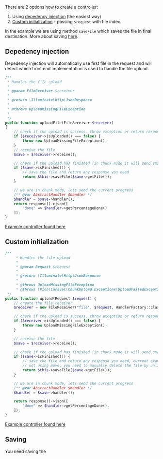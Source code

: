There are 2 options how to create a controller:

1. Using [depedency injection](#depedency-injection) (the easiest way)
2. [Custom initialization](#custom-initialization) - passing `$request` with file index.

In the example we are using method `saveFile` which saves the file in final destination. More about saving [here](#saving).

## Depedency injection

Depedency injection will automatically use first file in the request and will detect which front end implementation is used to handle the file upload.

```php
/**
 * Handles the file upload
 *
 * @param FileReceiver $receiver
 *
 * @return \Illuminate\Http\JsonResponse
 *
 * @throws UploadMissingFileException
 *
 */
public function uploadFile(FileReceiver $receiver)
{
    // check if the upload is success, throw exception or return response you need
    if ($receiver->isUploaded() === false) {
        throw new UploadMissingFileException();
    }
    // receive the file
    $save = $receiver->receive();

    // check if the upload has finished (in chunk mode it will send smaller files)
    if ($save->isFinished()) {
        // save the file and return any response you need
        return $this->saveFile($save->getFile());
    }

    // we are in chunk mode, lets send the current progress
    /** @var AbstractHandler $handler */
    $handler = $save->handler();
    return response()->json([
        "done" => $handler->getPercentageDone()
    ]);
}
```

[Example controller found here](https://github.com/pionl/laravel-chunk-upload-example/blob/master/app/Http/Controllers/DependencyUploadController.php)

## Custom initialization

```php
/**
     * Handles the file upload
     *
     * @param Request $request
     *
     * @return \Illuminate\Http\JsonResponse
     *
     * @throws UploadMissingFileException
     * @throws \Pion\Laravel\ChunkUpload\Exceptions\UploadFailedException
 */
public function upload(Request $request) {
    // create the file receiver
    $receiver = new FileReceiver("file", $request, HandlerFactory::classFromRequest($request));

    // check if the upload is success, throw exception or return response you need
    if ($receiver->isUploaded() === false) {
        throw new UploadMissingFileException();
    }

    // receive the file
    $save = $receiver->receive();

    // check if the upload has finished (in chunk mode it will send smaller files)
    if ($save->isFinished()) {
        // save the file and return any response you need, current example uses `move` function. If you are
        // not using move, you need to manually delete the file by unlink($save->getFile()->getPathname())
        return $this->saveFile($save->getFile());
    }

    // we are in chunk mode, lets send the current progress
    /** @var AbstractHandler $handler */
    $handler = $save->handler();

    return response()->json([
        "done" => $handler->getPercentageDone(),
    ]);
}
```

[Example controller found here](https://github.com/pionl/laravel-chunk-upload-example/blob/master/app/Http/Controllers/UploadController.php)

## Saving

You need saving the


